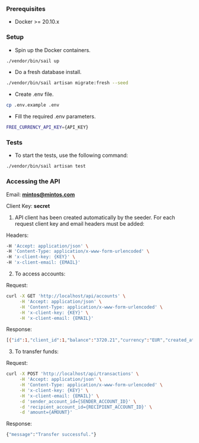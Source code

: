 ### Prerequisites

- Docker >= 20.10.x

### Setup

- Spin up the Docker containers.
```sh
./vendor/bin/sail up
```

- Do a fresh database install.
```sh
./vendor/bin/sail artisan migrate:fresh --seed
```

- Create .env file.
```sh
cp .env.example .env
```

- Fill the required .env parameters.
```sh
FREE_CURRENCY_API_KEY={API_KEY}
```


### Tests
- To start the tests, use the following command:

```sh
./vendor/bin/sail artisan test
```

### Accessing the API

Email: **mintos@mintos.com**

Client Key: **secret**

1. API client has been created automatically by the seeder. For each request client key and email headers must be added:

Headers:
 ```sh
-H 'Accept: application/json' \
-H 'Content-Type: application/x-www-form-urlencoded' \
-H 'x-client-key: {KEY}' \
-H 'x-client-email: {EMAIL}'
```

2. To access accounts:

Request:
```sh
curl -X GET 'http://localhost/api/accounts' \
     -H 'Accept: application/json' \
     -H 'Content-Type: application/x-www-form-urlencoded' \
     -H 'x-client-key: {KEY}' \
     -H 'x-client-email: {EMAIL}'
```
Response:
```sh
[{"id":1,"client_id":1,"balance":"3720.21","currency":"EUR","created_at":"2024-04-01T17:36:11.000000Z","updated_at":"2024-04-01T17:36:11.000000Z","deleted_at":null},{"id":2,"client_id":1,"balance":"4453.67","currency":"SEK","created_at":"2024-04-01T17:36:11.000000Z","updated_at":"2024-04-01T17:36:11.000000Z","deleted_at":null},{"id":3,"client_id":1,"balance":"5779.60","currency":"EUR","created_at":"2024-04-01T17:36:11.000000Z","updated_at":"2024-04-01T17:36:11.000000Z","deleted_at":null},{"id":4,"client_id":1,"balance":"9892.94","currency":"EUR","created_at":"2024-04-01T17:36:11.000000Z","updated_at":"2024-04-01T17:36:11.000000Z","deleted_at":null},{"id":5,"client_id":1,"balance":"165.32","currency":"GBP","created_at":"2024-04-01T17:36:11.000000Z","updated_at":"2024-04-01T17:36:11.000000Z","deleted_at":null}]
```

3. To transfer funds:

Request:
```sh
curl -X POST 'http://localhost/api/transactions' \
     -H 'Accept: application/json' \
     -H 'Content-Type: application/x-www-form-urlencoded' \
     -H 'x-client-key: {KEY}' \
     -H 'x-client-email: {EMAIL}' \
     -d 'sender_account_id={SENDER_ACCOUNT_ID}' \
     -d 'recipient_account_id={RECIPIENT_ACCOUNT_ID}' \
     -d 'amount={AMOUNT}'
```

Response:
```sh
{"message":"Transfer successful."}
```

